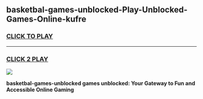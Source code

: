 
## basketbal-games-unblocked-Play-Unblocked-Games-Online-kufre
<h3>
<a href="https://premium76.site?title=basketbal-games-unblocked&ref=24A">CLICK TO PLAY</a></h3>
<hr>

<h3>
<a href="https://premium76.site?title=basketbal-games-unblocked&ref=24A">CLICK 2 PLAY</a>
  
</h3>

<a href="https://premium76.site?title=basketbal-games-unblocked&ref=24A"><img src="https://clearcache.store/games.png"></a>


**basketbal-games-unblocked games unblocked: Your Gateway to Fun and Accessible Online Gaming**
